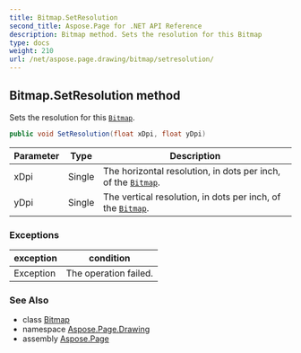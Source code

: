 ```yaml
---
title: Bitmap.SetResolution
second_title: Aspose.Page for .NET API Reference
description: Bitmap method. Sets the resolution for this Bitmap
type: docs
weight: 210
url: /net/aspose.page.drawing/bitmap/setresolution/
---
```

## Bitmap.SetResolution method

Sets the resolution for this [`Bitmap`](../).

```csharp
public void SetResolution(float xDpi, float yDpi)
```

| Parameter | Type | Description |
| --- | --- | --- |
| xDpi | Single | The horizontal resolution, in dots per inch, of the [`Bitmap`](../). |
| yDpi | Single | The vertical resolution, in dots per inch, of the [`Bitmap`](../). |

### Exceptions

| exception | condition |
| --- | --- |
| Exception | The operation failed. |

### See Also

* class [Bitmap](../)
* namespace [Aspose.Page.Drawing](../../bitmap/)
* assembly [Aspose.Page](../../../)



